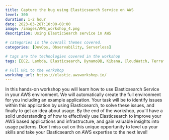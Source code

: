 ```yaml
---
title: Capture the bug using Elasticsearch Service on AWS
level: 300
duration: 1-2 hour
date: 2023-03-28T:10:00-08:00
image: /images/AWS_workshop_4.png
description: Using ElasticSearch service in AWS

# categories is the overall themes covered.
categories: [DevOps, Observability, Serverless]

# tags are the technologies covered in the workshop
tags: [EC2, Lambda, Elasticsearch, DynamoDB, Kibana, CloudWatch, Terraform, CloudFormation]

# Full URL to the workshop
workshop_url: https://elastic.awsworkshop.io/
---
```

In this hands-on workshop you will learn how to use Elasticsearch Service in your AWS environment. We will automatically create the full environment for you including an example application. Your task will be to identify issues within this application by using Elasticsearch, to solve these issues, and finally to get an idea about usage. By the end of the workshop, you'll have a solid understanding of how to effectively use Elasticsearch to improve your AWS based applications and infrastructure, and gain valuable insights into usage patterns. Don't miss out on this unique opportunity to level up your skills and take your Elasticsearch on AWS expertise to the next level!